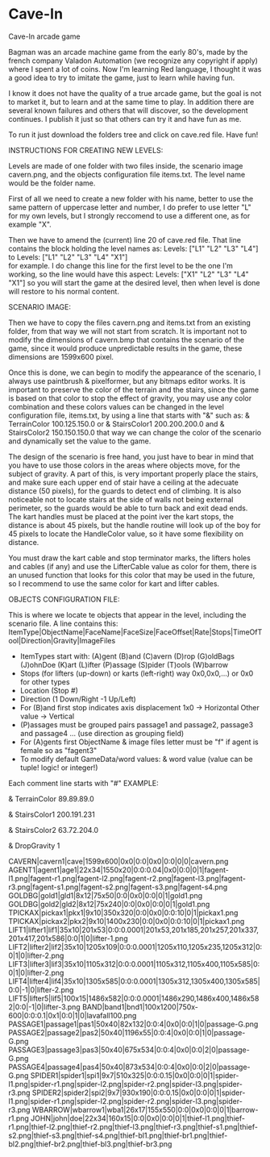 # Cave-In
Cave-In arcade game 

Bagman was an arcade machine game from the early 80's, made by the french company Valadon Automation (we recognize any copyright if apply)
where I spent a lot of coins. Now I'm learning Red language, I thought it was a good idea to try to imitate the game, just to learn while having fun.

I know it does not have the quality of a true arcade game, but the goal is not to market it, but to learn and at the same time to play. In addition there are several known failures and others that will discover, so the development continues. I publish it just so that others can try it and have fun as me.

To run it just download the folders tree and click on cave.red file. Have fun!

INSTRUCTIONS FOR CREATING NEW LEVELS:

Levels are made of one folder with two files inside, the scenario image cavern.png, and the 
objects configuration file items.txt. The level name would be the folder name.

First of all we need to create a new folder with his name, better to use the same pattern
of uppercase letter and number, I do prefer to use letter "L" for my own levels, but I 
strongly reccomend to use a different one, as for example "X".

Then we have to amend the (current) line 20 of cave.red file. That line contains the block 
holding the level names as:  Levels: ["L1" "L2" "L3" "L4"]  to 	Levels: ["L1" "L2" "L3" "L4" "X1"]  
for example. I do change this line for the first level to be the one I'm working, so the
line would have this aspect:  Levels: ["X1" "L2" "L3" "L4" "X1"] so you will start the game
at the desired level, then when level is done will restore to his normal content.

SCENARIO IMAGE:

Then we have to copy the files cavern.png and items.txt from an existing folder, from
that way we will not start from scratch. It is important not to modify the dimensions of
cavern.bmp that contains the scenario of the game, since it would produce unpredictable results
in the game, these dimensions are 1599x600 pixel.

Once this is done, we can begin to modify the appearance of the scenario, I always use
paintbrush & pixelformer, but any bitmaps editor works. It is important to preserve the color
of the terrain and the stairs, since the game is based on that color to stop the effect of
gravity, you may use any color combination and these colors values can be changed in the level
configuration file, items.txt, by using a line that starts with "&" such as: 
& TerrainColor 100.125.150.0 or & StairsColor1 200.200.200.0 and & StairsColor2 150.150.150.0
that way we can change the color of the scenario and dynamically set the value to the game.

The design of the scenario is free hand, you just have to bear in mind that you have to use 
those colors in the areas where objects move, for the subject of gravity. A part of this, is 
very important properly place the stairs, and make sure each upper end of stair have a ceiling 
at the adecuate distance (50 pixels), for the guards to detect end of climbing. It is also 
noticeable not to locate stairs at the side of walls not being external perimeter, so the
guards would be able to turn back and exit dead ends. The kart handles must be placed at the 
point iver the kart stops, the distance is about 45 pixels, but the handle routine will look up
of the boy for 45 pixels to locate the HandleColor value, so it have some flexibility on distance.

You must draw the kart cable and stop terminator marks, the lifters holes and cables (if any) and
use the LifterCable value as color for them, there is an unused function that looks for this color
that may be used in the future, so I recommend to use the same color for kart and lifter cables.


OBJECTS CONFIGURATION FILE:

This is where we locate te objects that appear in the level, including the scenario file.
A line contains this:
ItemType|ObjectName|FaceName|FaceSize|FaceOffset|Rate|Stops|TimeOfTool|Direction|Gravity|ImageFiles
- ItemTypes start with: (A)gent (B)and (C)avern (D)rop (G)oldBags (J)ohnDoe (K)art (L)ifter (P)assage (S)pider (T)ools (W)barrow
- Stops (for lifters (up-down) or karts (left-right) way 0x0,0x0,...) or 0x0 for other types
- Location (Stop #)
- Direction (1 Down/Right -1 Up/Left)
- For (B)and first stop indicates axis displacement 1x0 -> Horizontal  Other value -> Vertical
- (P)assages must be grouped pairs passage1 and passage2, passage3 and passage4 ... (use direction as grouping field)
- For (A)gents first ObjectName & image files letter must be "f" if agent is female so as "fagent3"
- To modify default GameData/word values:  & word value   (value can be tuple! logic! or integer!)

Each comment line starts with "#"
EXAMPLE:

& TerrainColor 89.89.89.0

& StairsColor1 200.191.231

& StairsColor2 63.72.204.0

& DropGravity 1

CAVERN|cavern1|cave|1599x600|0x0|0:0|0x0|0:0|0|0|cavern.png
AGENT1|agent1|age1|22x34|1550x20|0:0:0.04|0x0|0:0|0|1|fagent-l1.png|fagent-r1.png|fagent-l2.png|fagent-r2.png|fagent-l3.png|fagent-r3.png|fagent-s1.png|fagent-s2.png|fagent-s3.png|fagent-s4.png
GOLDBG|gold1|gld1|8x12|75x50|0:0|0x0|0:0|0|1|gold1.png
GOLDBG|gold2|gld2|8x12|75x240|0:0|0x0|0:0|0|1|gold1.png
TPICKAX|pickax1|pkx1|9x10|350x320|0:0|0x0|0:0:10|0|1|pickax1.png
TPICKAX|pickax2|pkx2|9x10|1400x230|0:0|0x0|0:0:10|0|1|pickax1.png
LIFT1|lifter1|lif1|35x10|201x53|0:0:0.0001|201x53,201x185,201x257,201x337,201x417,201x586|0:0|1|0|lifter-1.png
LIFT2|lifter2|lif2|35x10|1205x109|0:0:0.0001|1205x110,1205x235,1205x312|0:0|1|0|lifter-2.png
LIFT3|lifter3|lif3|35x10|1105x312|0:0:0.0001|1105x312,1105x400,1105x585|0:0|1|0|lifter-2.png
LIFT4|lifter4|lif4|35x10|1305x585|0:0:0.0001|1305x312,1305x400,1305x585|0:0|-1|0|lifter-2.png
LIFT5|lifter5|lif5|100x15|1486x582|0:0:0.0001|1486x290,1486x400,1486x582|0:0|-1|0|lifter-3.png
BAND|band1|bnd1|100x1200|750x-600|0:0:0.1|0x1|0:0|1|0|lavafall100.png
PASSAGE1|passage1|pas1|50x40|82x132|0:0:4|0x0|0:0|1|0|passage-G.png
PASSAGE2|passage2|pas2|50x40|1196x55|0:0:4|0x0|0:0|1|0|passage-G.png
PASSAGE3|passage3|pas3|50x40|675x534|0:0:4|0x0|0:0|2|0|passage-G.png
PASSAGE4|passage4|pas4|50x40|873x534|0:0:4|0x0|0:0|2|0|passage-G.png
SPIDER1|spider1|spi1|9x7|510x325|0:0:0.15|0x0|0:0|0|1|spider-l1.png|spider-r1.png|spider-l2.png|spider-r2.png|spider-l3.png|spider-r3.png
SPIDER2|spider2|spi2|9x7|930x190|0:0:0.15|0x0|0:0|0|1|spider-l1.png|spider-r1.png|spider-l2.png|spider-r2.png|spider-l3.png|spider-r3.png
WBARROW|wbarrow1|wba1|26x17|155x550|0:0|0x0|0:0|0|1|barrow-r1.png
JOHN|john|doe|22x34|160x15|0:0|0x0|0:0|0|1|thief-l1.png|thief-r1.png|thief-l2.png|thief-r2.png|thief-l3.png|thief-r3.png|thief-s1.png|thief-s2.png|thief-s3.png|thief-s4.png|thief-bl1.png|thief-br1.png|thief-bl2.png|thief-br2.png|thief-bl3.png|thief-br3.png
